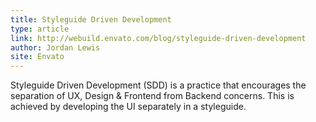 ```yaml
---
title: Styleguide Driven Development
type: article
link: http://webuild.envato.com/blog/styleguide-driven-development
author: Jordan Lewis
site: Envato
---
```


Styleguide Driven Development (SDD) is a practice that encourages the separation of UX, Design & Frontend from Backend concerns. This is achieved by developing the UI separately in a styleguide.
